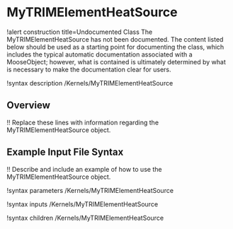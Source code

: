 # MyTRIMElementHeatSource

!alert construction title=Undocumented Class
The MyTRIMElementHeatSource has not been documented. The content listed below should be used as a starting point for
documenting the class, which includes the typical automatic documentation associated with a
MooseObject; however, what is contained is ultimately determined by what is necessary to make the
documentation clear for users.

!syntax description /Kernels/MyTRIMElementHeatSource

## Overview

!! Replace these lines with information regarding the MyTRIMElementHeatSource object.

## Example Input File Syntax

!! Describe and include an example of how to use the MyTRIMElementHeatSource object.

!syntax parameters /Kernels/MyTRIMElementHeatSource

!syntax inputs /Kernels/MyTRIMElementHeatSource

!syntax children /Kernels/MyTRIMElementHeatSource
